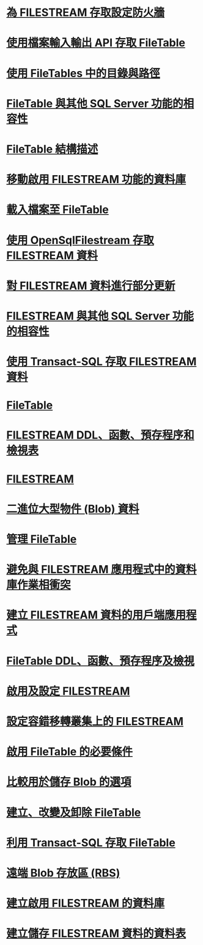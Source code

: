 # [為 FILESTREAM 存取設定防火牆](configure-a-firewall-for-filestream-access.md)
# [使用檔案輸入輸出 API 存取 FileTable](access-filetables-with-file-input-output-apis.md)
# [使用 FileTables 中的目錄與路徑](work-with-directories-and-paths-in-filetables.md)
# [FileTable 與其他 SQL Server 功能的相容性](filetable-compatibility-with-other-sql-server-features.md)
# [FileTable 結構描述](filetable-schema.md)
# [移動啟用 FILESTREAM 功能的資料庫](move-a-filestream-enabled-database.md)
# [載入檔案至 FileTable](load-files-into-filetables.md)
# [使用 OpenSqlFilestream 存取 FILESTREAM 資料](access-filestream-data-with-opensqlfilestream.md)
# [對 FILESTREAM 資料進行部分更新](make-partial-updates-to-filestream-data.md)
# [FILESTREAM 與其他 SQL Server 功能的相容性](filestream-compatibility-with-other-sql-server-features.md)
# [使用 Transact-SQL 存取 FILESTREAM 資料](access-filestream-data-with-transact-sql.md)
# [FileTable](filetables-sql-server.md)
# [FILESTREAM DDL、函數、預存程序和檢視表](filestream-ddl-functions-stored-procedures-and-views.md)
# [FILESTREAM](filestream-sql-server.md)
# [二進位大型物件 (Blob) 資料](binary-large-object-blob-data-sql-server.md)
# [管理 FileTable](manage-filetables.md)
# [避免與 FILESTREAM 應用程式中的資料庫作業相衝突](avoid-conflicts-with-database-operations-in-filestream-applications.md)
# [建立 FILESTREAM 資料的用戶端應用程式](create-client-applications-for-filestream-data.md)
# [FileTable DDL、函數、預存程序及檢視](filetable-ddl-functions-stored-procedures-and-views.md)
# [啟用及設定 FILESTREAM](enable-and-configure-filestream.md)
# [設定容錯移轉叢集上的 FILESTREAM](set-up-filestream-on-a-failover-cluster.md)
# [啟用 FileTable 的必要條件](enable-the-prerequisites-for-filetable.md)
# [比較用於儲存 Blob 的選項](compare-options-for-storing-blobs-sql-server.md)
# [建立、改變及卸除 FileTable](create-alter-and-drop-filetables.md)
# [利用 Transact-SQL 存取 FileTable](access-filetables-with-transact-sql.md)
# [遠端 Blob 存放區 (RBS)](remote-blob-store-rbs-sql-server.md)
# [建立啟用 FILESTREAM 的資料庫](create-a-filestream-enabled-database.md)
# [建立儲存 FILESTREAM 資料的資料表](create-a-table-for-storing-filestream-data.md)
